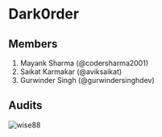 # Dark0rder

## Members

1. Mayank Sharma (@codersharma2001) 
2. Saikat Karmakar (@aviksaikat)
3. Gurwinder Singh (@gurwindersinghdev)


## Audits
![wise88](https://github.com/gurwindersinghdev/.github/assets/112465044/2902ccff-9a25-4d85-bcba-f51e7a75f38b)
